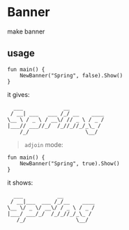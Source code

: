 # Banner
make banner

## usage

```
fun main() {
    NewBanner("Spring", false).Show()
}
```

it gives:

```
  ___             __ 
 / __| ___   ___ /_/ __    ____
\__ \ / _ \ / __\/ // _ \ / _ / 
|___// ___//_/  /_//_//_/_\_ / 
    /_/                  \__/
```

> `adjoin` mode:

```
fun main() {
    NewBanner("Spring", true).Show()
}
```

it shows:

```
  ___           __          
 / __|___  ___ /_/__    ____
\__ \/ _ \/ __\/ / _ \ / _ /
|___/ ___/_/  /_/_//_/_\_ / 
   /_/                \__/ 
```